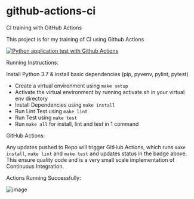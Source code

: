 # github-actions-ci
CI training with GitHub Actions

This project is for my training of CI using Github Actions


[![Python application test with Github Actions](https://github.com/Lakshya31/azure-ci-cd/actions/workflows/main.yml/badge.svg)](https://github.com/Lakshya31/azure-ci-cd/actions/workflows/main.yml)


Running Instructions:

Install Python 3.7 & install basic dependencies (pip, pyvenv, pylint, pytest)
- Create a virtual environment using `make setup`
- Activate the virtual environment by running activate.sh in your virtual env directory
- Install Dependencies using `make install`
- Run Lint Test using `make lint`
- Run Test using `make test`
- Run `make all` for install, lint and test in 1 command

GitHub Actions:

Any updates pushed to Repo will trigger GitHub Actions, which runs `make install`, `make lint` and `make test` and updates status in the badge above. This ensure quality code and is a very small scale implementation of Continuous Integration.


Actions Running Successfully:

![image](https://user-images.githubusercontent.com/47375693/176997052-5b734c4c-44d7-4208-918b-d872eb6b86d5.png)
